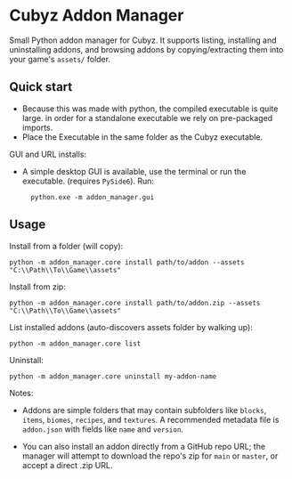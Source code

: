 # Cubyz Addon Manager

Small Python addon manager for Cubyz. It supports listing, installing
and uninstalling addons, and browsing addons by copying/extracting them into your game's `assets/`
folder. 

## Quick start
- Because this was made with python, the compiled executable is quite large. in order for a standalone executable we rely on pre-packaged imports.
- Place the Executable in the same folder as the Cubyz executable.

GUI and URL installs:

- A simple desktop GUI is available, use the terminal or run the executable.
 (requires `PySide6`). Run:

        python.exe -m addon_manager.gui

## Usage
Install from a folder (will copy):

    python -m addon_manager.core install path/to/addon --assets "C:\\Path\\To\\Game\\assets"

Install from zip:

    python -m addon_manager.core install path/to/addon.zip --assets "C:\\Path\\To\\Game\\assets"

List installed addons (auto-discovers assets folder by walking up):

    python -m addon_manager.core list

Uninstall:

    python -m addon_manager.core uninstall my-addon-name

Notes:
- Addons are simple folders that may contain subfolders like `blocks`, `items`,
  `biomes`, `recipes`, and `textures`. A recommended metadata file is
  `addon.json` with fields like `name` and `version`.

- You can also install an addon directly from a GitHub repo URL; the manager
    will attempt to download the repo's zip for `main` or `master`, or accept a
    direct .zip URL.




